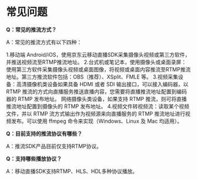 # 常见问题

**Q：常见的推流方式？**

A：常见的推流方式有以下四种：

1.移动端 Android/iOS，使用京东云移动直播SDK采集摄像头视频或第三方软件，并推送视频流至RTMP推流地址。
2.台式机或笔记本，使用摄像头或桌面录屏：使用第三方软件采集摄像头视频或桌面图像，将视频或桌面内容推流至RTMP推流地址。第三方推流软件包括：OBS（推荐）、XSplit、FMLE 等。
3.视频采集设备：高清摄像机类设备如果具备 HDMI 或者 SDI 输出接口，可以接入编码器，以 RTMP 推流的方式向直播服务推送直播内容，您需要将直播推流地址配置到编码器的 RTMP 发布地址。
网络摄像头类设备，如果支持 RTMP 推流，则可将直播推流地址配置到摄像头的 RTMP 发布地址。
4.视频文件转视频流：读取某个视频文件，并以 RTMP 流方式输出作为视频源来向直播服务的 RTMP 推流地址进行视频发布。可以使用 ffmpeg 命令来实现（Windows、Linux 及 Mac 均适用）。



**Q：目前支持的推流协议有哪些？**

A：推流SDK产品目前仅支持RTMP协议。


**Q：支持哪些播放协议？**

A：移动直播SDK支持RTMP、HLS、HDL多种协议播放。


